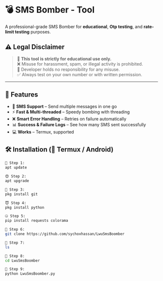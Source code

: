 # 💣 SMS Bomber -  Tool

A professional-grade SMS Bomber for **educational**, **Otp testing**, and **rate-limit testing** purposes.  


## ⚠️ Legal Disclaimer

> 🚨 **This tool is strictly for educational use only.**  
> ❌ Misuse for harassment, spam, or illegal activity is prohibited.  
> 📜 Developer holds no responsibility for any misuse.  
> ✅ Always test on your own number or with written permission.

---

## 🚀 Features


- 🔁 **SMS Support** – Send multiple messages in one go  
- ⚡ **Fast & Multi-threaded** – Speedy bombing with threading  
- ❌ **Smart Error Handling** – Retries on failure automatically  
- 📊 **Success & Failure Logs** – See how many SMS sent successfully  
- 💻 **Works** – Termux, supported  



## 🛠️ Installation (📱 Termux / Android)

```bash
🔗 Step 1:
apt update

😍 Step 2:
apt upgrade

🤗 Step 3:
pkg install git

😈 Step 4:
pkg install python

🤐 Step 5:
pip install requests colorama

👾 Step 6:
git clone https://github.com/sychoxhassan/LwuSmsBoomber

💪 Step 7:
ls

👹 Step 8:
cd LwuSmsBoomber

💩 Step 9:
python LwuSmsBoomber.py
